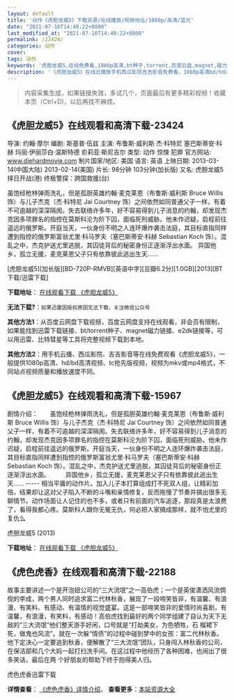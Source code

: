```yaml
---
layout: default
title: '动作《虎胆龙威5》下载资源/在线播放/视频地址/1080p/高清/蓝光'
date: "2021-07-10T14:40:22+0800"
last_modified_at: "2021-07-10T14:40:22+0800"
permalink: /23424/
categories: 动作
cover:
tags: 动作
keywords: '虎胆龙威5,在线免费看,1080p高清,bt种子,torrent,百度云盘,magnet,磁力链,迅雷下载资源'
description: '《虎胆龙威5》在线云播放手机西瓜影院吉吉影音免费看，1080p高清bd/hd未删减完整版和tc抢先枪版，mkv/mp4格式，附带bt/torrent种子、magnet/磁力链、百度云盘、网盘资源迅雷下载链接'
---
```


>内容采集生成，如果链接失效，多试几个，页面最后有更多精彩视频！收藏本页（Ctrl+D)，以后再找不麻烦。


## 《虎胆龙威5》在线观看和高清下载-23424

导演: 约翰·摩尔 编剧: 斯基普·伍兹 主演: 布鲁斯·威利斯 杰·科特尼 塞巴斯蒂安·科赫 玛丽·伊丽莎白·温斯特德 俞莉亚·斯尼吉尔 类型: 动作 惊悚 犯罪 官方网站: www.diehardmovie.com 制片国家/地区: 美国 语言: 英语 上映日期: 2013-03-14(中国大陆) 2013-02-14(美国) 片长: 98分钟 103分钟(加长版) 又名: 虎胆龙威5 择日开战(港) 终极警探：跨国救援(台)

虽饱经枪林弹雨洗礼，但是孤胆英雄约翰·麦克莱恩（布鲁斯·威利斯 Bruce Willis 饰）与儿子杰克（杰·科特尼 Jai Courtney 饰）之间依然如同普通父子一样，有着不可逾越的深深隔阂。失去联络许多年，好不容易得到儿子消息的约翰，却发现杰克因多项罪名的指控在莫斯科沦为阶下囚，面临死刑威胁。他未作迟疑，启程前往遥远的俄罗斯。开庭当天，一伙身份不明之人连环爆炸袭击法庭，其目标直指同样遭到指控的俄罗斯富翁尤里·科马罗夫（塞巴斯蒂安·科赫 Sebastian Koch 饰）。混乱之中，杰克护送尤里逃脱，其囚徒背后的秘密身份正逐渐浮出水面。 异国他乡，孤立无援，麦克莱恩父子只有依靠彼此逃出生天……


[虎胆龙威5][加长版][BD-720P-RMVB][英语中字][豆瓣6.2分][1.0GB][2013][BT下载/迅雷下载]

**下载地址**： [在线观看下载 《虎胆龙威5》](https://www.btdx8.com/torrent/a_good_day_to_die_hard_2013.html) 


**无法下载?**：`如果迅雷因版权原因无法下载，关注微信公众号 `

**其他方法1**：从百度云网盘下载视频，百度云网盘支持在线观看，非会员有限制，如果能找到迅雷下载链接、bt/torrent种子、magnet磁力链接、e2dk链接等，可以用迅雷、比特彗星等工具将完整视频下载到本地。

**其他方法2**：用手机云播、西瓜影院、吉吉影音等在线免费观看《虎胆龙威5》，一般提供1080p高清、hd/bd高清视频、tc抢先版视频，视频为mkv或mp4格式，不同站点视频质量和播放速度不同。


## 《虎胆龙威5》在线观看和高清下载-15967

剧情介绍：　　虽饱经枪林弹雨洗礼，但是孤胆英雄约翰·麦克莱恩（布鲁斯·威利斯 Bruce Willis 饰）与儿子杰克（杰·科特尼 Jai Courtney 饰）之间依然如同普通父子一样，有着不可逾越的深深隔阂。失去联络许多年，好不容易得到儿子消息的约翰，却发现杰克因多项罪名的指控在莫斯科沦为阶下囚，面临死刑威胁。他未作迟疑，启程前往遥远的俄罗斯。开庭当天，一伙身份不明之人连环爆炸袭击法庭，其目标直指同样遭到指控的俄罗斯富翁尤里·科马罗夫（塞巴斯蒂安·科赫 Sebastian Koch 饰）。混乱之中，杰克护送尤里逃脱，其囚徒背后的秘密身份正逐渐浮出水面。  　　异国他乡，孤立无援，麦克莱恩父子只有依靠彼此逃出生天…… ----- 相当平庸的动作片。加入儿子本打算组成打不死双人组，让精彩加倍，结果却让这对父子陷入不断的斗嘴和亲情修复，反而拖慢了节奏并搞出很多无聊情节。动作场面让人记住的也不多，或者只有前面的汽车追逐，那段真是太浪费了，看得我都心疼。莫斯科人跟你无冤无仇，何必把人家搞成那样，就不怕尤里的复仇么


虎胆龙威5 (2013)

**下载地址**： [在线观看下载 《虎胆龙威5》](https://www.btbtdy.me/btdy/dy2560.html) 


## 《虎色虎香》在线观看和高清下载-22188

故事主要讲述一个是开泡妞公司的“三大流氓”之一高伯虎；一个是英俊潇洒风流倜傥的李成，两个男人同时追求富二代林秋香，展现了一段啼笑皆非，有温馨、有浪漫、有笑料、有感动、有温情的视觉盛宴。这是一部啼笑皆非的爱情时尚喜剧，有温馨，有浪漫，有笑料，有感动！高伯虎找到最好的两个同学组建了自认为天下无敌的“三大流氓”他们整天游手好闲，口号就是“打劫美女，为色牺牲，石 榴裙下死，做鬼也风流”。就在一次躲“情债”的过程中碰到梦中的女孩：富二代林秋香。他下定决心一定要追到秋香，便解散了“三大流氓”团队，只身闯入林秋香的公司，在保洁部和几个大妈一起打扫洗手间。在这过程中他经历了各种困难，也闹出了很多笑话，最后在两 个好朋友的帮助下终于抱得美人归。


虎色虎香迅雷下载

**详情查看**： [《虎色虎香》详情介绍](/movie/22188/)， **查看更多**：[本站资源大全](/movie/t/all/)

